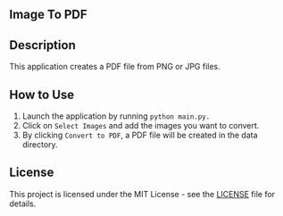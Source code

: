 ## Image To PDF
## Description
This application creates a PDF file from PNG or JPG files.

## How to Use
1. Launch the application by running `python main.py.`
2. Click on `Select Images` and add the images you want to convert.
3. By clicking `Convert to PDF`, a PDF file will be created in the data directory.

## License

This project is licensed under the MIT License - see the [LICENSE](./LICENSE) file for details.